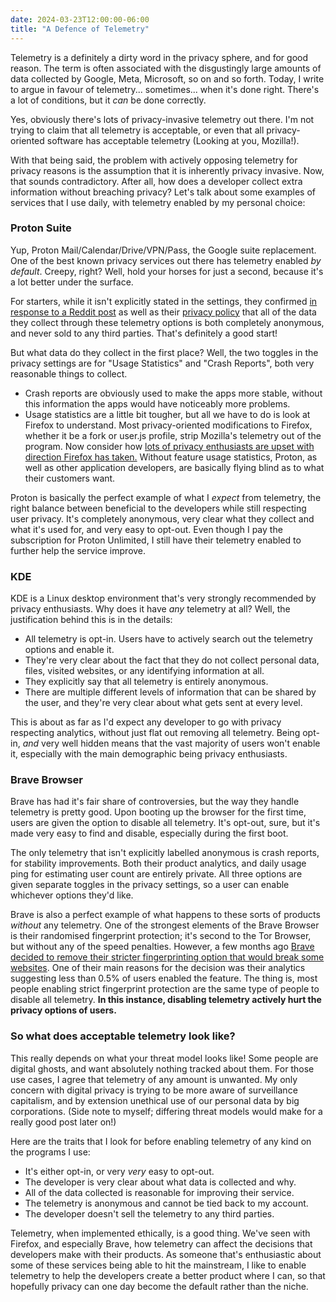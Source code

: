 ```yaml
---
date: 2024-03-23T12:00:00-06:00
title: "A Defence of Telemetry"
---
```

Telemetry is a definitely a dirty word in the privacy sphere, and for good reason. The term is often associated with the disgustingly large amounts of data collected by Google, Meta, Microsoft, so on and so forth. Today, I write to argue in favour of telemetry... sometimes... when it's done right. There's a lot of conditions, but it *can* be done correctly.

Yes, obviously there's lots of privacy-invasive telemetry out there. I'm not trying to claim that all telemetry is acceptable, or even that all privacy-oriented software has acceptable telemetry (Looking at you, Mozilla!).  

With that being said, the problem with actively opposing telemetry for privacy reasons is the assumption that it is inherently privacy invasive. Now, that sounds contradictory. After all, how does a developer collect extra information without breaching privacy? Let's talk about some examples of services that I use daily, with telemetry enabled by my personal choice:

### Proton Suite
Yup, Proton Mail/Calendar/Drive/VPN/Pass, the Google suite replacement. One of the best known privacy services out there has telemetry enabled *by default*. Creepy, right? Well, hold your horses for just a second, because it's a lot better under the surface.

For starters, while it isn't explicitly stated in the settings, they confirmed [in response to a Reddit post](https://www.reddit.com/r/ProtonMail/comments/w21g41/deleted_by_user/) as well as their [privacy policy](https://proton.me/legal/privacy) that all of the data they collect through these telemetry options is both completely anonymous, and never sold to any third parties. That's definitely a good start!

But what data do they collect in the first place? Well, the two toggles in the privacy settings are for "Usage Statistics" and "Crash Reports", both very reasonable things to collect.
* Crash reports are obviously used to make the apps more stable, without this information the apps would have noticeably more problems.
* Usage statistics are a little bit tougher, but all we have to do is look at Firefox to understand. Most privacy-oriented modifications to Firefox, whether it be a fork or user.js profile, strip Mozilla's telemetry out of the program. Now consider how [lots of privacy enthusiasts are upset with direction Firefox has taken.](https://www.youtube.com/watch?v=ugnOM2mzgNU) Without feature usage statistics, Proton, as well as other application developers, are basically flying blind as to what their customers want. 

Proton is basically the perfect example of what I *expect* from telemetry, the right balance between beneficial to the developers while still respecting user privacy. It's completely anonymous, very clear what they collect and what it's used for, and very easy to opt-out. Even though I pay the subscription for Proton Unlimited, I still have their telemetry enabled to further help the service improve.

### KDE
KDE is a Linux desktop environment that's very strongly recommended by privacy enthusiasts. Why does it have *any* telemetry at all? Well, the justification behind this is in the details:
* All telemetry is opt-in. Users have to actively search out the telemetry options and enable it.
* They're very clear about the fact that they do not collect personal data, files, visited websites, or any identifying information at all.
* They explicitly say that all telemetry is entirely anonymous.
* There are multiple different levels of information that can be shared by the user, and they're very clear about what gets sent at every level.

This is about as far as I'd expect any developer to go with privacy respecting analytics, without just flat out removing all telemetry. Being opt-in, *and* very well hidden means that the vast majority of users won't enable it, especially with the main demographic being privacy enthusiasts. 

### Brave Browser
Brave has had it's fair share of controversies, but the way they handle telemetry is pretty good. Upon booting up the browser for the first time, users are given the option to disable all telemetry. It's opt-out, sure, but it's made very easy to find and disable, especially during the first boot.

The only telemetry that isn't explicitly labelled anonymous is crash reports, for stability improvements. Both their product analytics, and daily usage ping for estimating user count are entirely private. All three options are given separate toggles in the privacy settings, so a user can enable whichever options they'd like.

Brave is also a perfect example of what happens to these sorts of products *without* any telemetry. One of the strongest elements of the Brave Browser is their randomised fingerprint protection; it's second to the Tor Browser, but without any of the speed penalties. However, a few months ago [Brave decided to remove their stricter fingerprinting option that would break some websites](https://brave.com/privacy-updates/28-sunsetting-strict-fingerprinting-mode/). One of their main reasons for the decision was their analytics suggesting less than 0.5% of users enabled the feature. The thing is, most people enabling strict fingerprint protection are the same type of people to disable all telemetry. **In this instance, disabling telemetry actively hurt the privacy options of users.**

### So what does acceptable telemetry look like?
This really depends on what your threat model looks like! Some people are digital ghosts, and want absolutely nothing tracked about them. For those use cases, I agree that telemetry of any amount is unwanted. My only concern with digital privacy is trying to be more aware of surveillance capitalism, and by extension unethical use of our personal data by big corporations. (Side note to myself; differing threat models would make for a really good post later on!)

Here are the traits that I look for before enabling telemetry of any kind on the programs I use:
* It's either opt-in, or very *very* easy to opt-out.
* The developer is very clear about what data is collected and why.
* All of the data collected is reasonable for improving their service.
* The telemetry is anonymous and cannot be tied back to my account.
* The developer doesn't sell the telemetry to any third parties.

Telemetry, when implemented ethically, is a good thing. We've seen with Firefox, and especially Brave, how telemetry can affect the decisions that developers make with their products. As someone that's enthusiastic about some of these services being able to hit the mainstream, I like to enable telemetry to help the developers create a better product where I can, so that hopefully privacy can one day become the default rather than the niche.